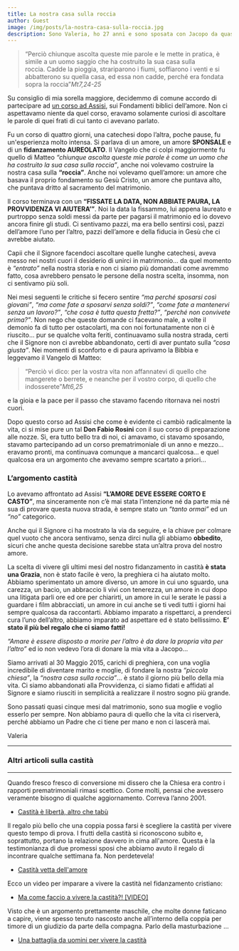```yaml
---
title: La nostra casa sulla roccia
author: Guest
image: /img/posts/la-nostra-casa-sulla-roccia.jpg
description: Sono Valeria, ho 27 anni e sono sposata con Jacopo da quasi 5 mesi. Eravamo una coppia come tutte le altre, ci godevamo la nostra storia giorno per giorno, non avevamo aspettative per il futuro e soprattutto non avevamo mai parlato di matrimonio... almeno sino ad Ottobre 2013!
---
```

 
> “Perciò chiunque ascolta queste mie parole e le mette in pratica, è simile a un uomo saggio che ha costruito la sua casa sulla roccia. Cadde la pioggia, strariparono i fiumi, soffiarono i venti e si abbatterono su quella casa, ed essa non cadde, perché era fondata sopra la roccia”<cite>Mt7,24-25</cite>

Su consiglio di mia sorella maggiore, decidemmo di comune accordo di partecipare ad [un corso ad Assisi](http://www.fratisog.it/corsi-frati-assisi/corso-fidanzati/), sui Fondamenti biblici dell’amore. Non ci aspettavamo niente da quel corso, eravamo solamente curiosi di ascoltare le parole di quei frati di cui tanto ci avevano parlato. 

Fu un corso di quattro giorni, una catechesi dopo l’altra, poche pause, fu un'esperienza molto intensa. 
Si parlava di un amore, un amore **SPONSALE** e di un **fidanzamento AUREOLATO**. Il Vangelo che ci colpì maggiormente fu quello di Matteo *“chiunque ascolta queste mie parole è come un uomo che ha costruito la sua casa sulla roccia”*, anche noi volevamo costruire la nostra casa sulla **“roccia”**. Anche noi volevamo quell’amore: un amore che basava il proprio fondamento su Gesù Cristo, un amore che puntava alto, che puntava dritto al sacramento del matrimonio. 

Il corso terminava con un **“FISSATE LA DATA, NON ABBIATE PAURA, LA PROVVIDENZA VI AIUTERA’”**. Noi la data la fissammo, lui appena laureato e purtroppo senza soldi messi da parte per pagarsi il matrimonio ed io dovevo ancora finire gli studi. Ci sentivamo pazzi, ma era bello sentirsi così, pazzi dell’amore l’uno per l’altro, pazzi dell’amore e della fiducia in Gesù che ci avrebbe aiutato. 

Capii che il Signore facendoci ascoltare quelle lunghe catechesi, aveva messo nei nostri cuori il desiderio di unirci in matrimonio… da quel momento è *“entrato”* nella nostra storia e non ci siamo più domandati come avremmo fatto, cosa avrebbero pensato le persone della nostra scelta, insomma, non ci sentivamo più soli.

Nei mesi seguenti le critiche si fecero sentire *“ma perché sposarsi così giovani”*, *“ma come fate a sposarvi senza soldi?”*, *“come fate a mantenervi senza un lavoro?”*, *“che cosa è tutta questa fretta?”*, *“perché non convivete prima?”*. Non nego che queste domande ci facevano male, a volte il demonio fa di tutto per ostacolarti, ma con noi fortunatamente non ci è riuscito… pur se qualche volta feriti, continuavamo sulla nostra strada, certi che il Signore non ci avrebbe abbandonato, certi di aver puntato sulla *“cosa giusta”*. Nei momenti di sconforto e di paura aprivamo la Bibbia e leggevamo il Vangelo di Matteo: 

> “Perciò vi dico: per la vostra vita non affannatevi di quello che mangerete o berrete, e neanche per il vostro corpo, di quello che indosserete”<cite>Mt6,25</cite>

e la gioia e la pace per il passo che stavamo facendo ritornava nei nostri cuori.

Dopo questo corso ad Assisi che come è evidente ci cambiò radicalmente la vita, ci si mise pure un tal **Don Fabio Rosini** con il suo corso di preparazione alle nozze.
Sì, era tutto bello tra di noi, ci amavamo, ci stavamo sposando, stavamo partecipando ad un corso prematrimoniale di un anno e mezzo… eravamo pronti, ma continuava comunque a mancarci qualcosa… e quel qualcosa era un argomento che avevamo sempre scartato a priori...

### L’argomento castità 

Lo avevamo affrontato ad Assisi **“L’AMORE DEVE ESSERE CORTO E CASTO”**, ma sinceramente non c’è mai stata l’intenzione né da parte mia né sua di provare questa nuova strada, è sempre stato un *“tanto ormai”* ed  un *“no”* categorico.

Anche qui il Signore ci ha mostrato la via da seguire, e la chiave per colmare quel vuoto che ancora sentivamo, senza dirci nulla gli abbiamo **obbedito**, sicuri che anche questa decisione sarebbe stata un’altra prova del nostro amore. 

La scelta di vivere gli ultimi mesi del nostro fidanzamento in castità **è  stata una Grazia**, non è stato facile è vero, la preghiera ci ha aiutato molto. 
Abbiamo sperimentato un amore diverso, un amore in cui uno sguardo, una carezza, un bacio, un abbraccio li vivi con tenerezza, un amore in cui dopo una litigata parli ore ed ore per chiarirti, un amore in cui le serate le passi a guardare i film abbracciati, un amore in cui anche se ti vedi tutti i giorni hai sempre qualcosa da raccontarti. Abbiamo imparato a rispettarci, a prenderci cura l’uno dell’altro, abbiamo imparato ad aspettare ed è stato bellissimo. **E’ stato il più bel regalo che ci siamo fatti!**

*“Amare è essere disposto a morire per l’altro è da dare la propria vita per l’altro”* ed io non vedevo l’ora di donare la mia vita a Jacopo…

Siamo arrivati al 30 Maggio 2015, carichi di preghiera, con una voglia incredibile di diventare marito e moglie, di fondare la nostra *“piccola chiesa”*, la *“nostra casa sulla roccia”*… è stato il giorno più bello della mia vita.
Ci siamo abbandonati alla Provvidenza, ci siamo fidati e affidati al Signore e siamo riusciti in semplicità a realizzare il nostro sogno più grande.

Sono passati quasi cinque mesi dal matrimonio, sono sua moglie e voglio esserlo per sempre.
Non abbiamo paura di quello che la vita ci riserverà, perché abbiamo un Padre che ci tiene  per mano e non ci lascerà mai.

Valeria

---

### Altri articoli sulla castità

---

Quando fresco fresco di conversione mi dissero che la Chiesa era contro i rapporti prematrimoniali rimasi scettico. Come molti, pensai che avessero veramente bisogno di qualche aggiornamento. Correva l’anno 2001.

- [Castità è libertà, altro che tabù](http://5p2p.it/2013/05/10/castita-liberta.html)

Il regalo più bello che una coppia possa farsi è scegliere la castità per vivere questo tempo di prova. I frutti della castità si riconoscono subito e, soprattutto, portano la relazione davvero in cima all'amore. Questa è la testimonianza di due promessi sposi che abbiamo avuto il regalo di incontrare qualche settimana fa. Non perdetevela!

- [Castità vetta dell'amore](http://5p2p.it/2014/03/18/castita-vetta-amore.html)

Ecco un video per imparare a vivere la castità nel fidanzamento cristiano:

- [Ma come faccio a vivere la castità?! [VIDEO]](https://www.youtube.com/watch?v=MBohdb6V_zQ)

Visto che è un argomento prettamente maschile, che molte donne faticano a capire, viene spesso tenuto nascosto anche all’interno della coppia per timore di un giudizio da parte della compagna. Parlo della masturbazione ...

- [Una battaglia da uomini per vivere la castità](http://5p2p.it/2013/07/18/battaglia-da-uomini-castita.html)


